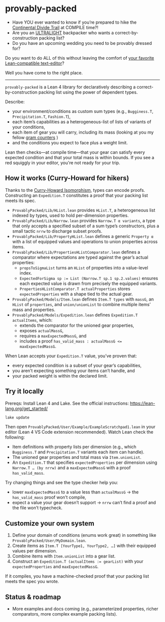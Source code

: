 # provably-packed

- Have YOU ever wanted to know if you’re prepared to hike the [Continental Divide Trail](https://en.wikipedia.org/wiki/Continental_Divide_Trail) at COMPILE time?!
- Are you an [ULTRALIGHT](https://www.reddit.com/r/Ultralight/) backpacker who wants a correct-by-construction packing list? 
- Do you have an upcoming wedding you need to be provably dressed for?

Do you want to do ALL of this without leaving the comfort of [your favorite Lean-compatible text-editor](https://www.google.com/search?q=lean+4+supported+text+editors&num=10&sca_esv=8c2b0058ed4277b2&sxsrf=AE3TifP2vbUtwDLOUUn5EfrH7F6GSNzf0A:1758419155909&ei=01jPaMymN7_1kPIP7pLBiQ4&ved=0ahUKEwiM3J3p3eiPAxW_OkQIHW5JMOEQ4dUDCBM&uact=5&oq=lean+4+supported+text+editors&gs_lp=Egxnd3Mtd2l6LXNlcnAiHWxlYW4gNCBzdXBwb3J0ZWQgdGV4dCBlZGl0b3JzMgUQIRigATIFECEYoAEyBRAhGKABMgUQIRigAUjjAlCCAViCAXABeAGQAQCYAYsBoAGLAaoBAzAuMbgBA8gBAPgBAZgCAqACkAHCAgoQABiwAxjWBBhHmAMAiAYBkAYIkgcDMS4xoAe8BLIHAzAuMbgHjgHCBwMwLjLIBwI&sclient=gws-wiz-serp)?


Well you have come to the right place.

---

`provably-packed` is a Lean 4 library for declaratively describing a correct-by-construction packing list using the power of dependent types. 

Describe:
- your environment/conditions as custom sum types (e.g., `Bugginess.T`, `Precipitation.T`, `Fashion.T`),
- each item’s capabilities as a heterogeneous-list of lists of variants of your conditions,
- each item of gear you will carry, including its mass (looking at you my fellow [gram counters](https://www.reddit.com/r/ultralight_jerk/comments/7pqp8c/cutting_toothbrush_weight_tips/) )
- and the conditions you expect to face plus a weight limit.

Lean then checks—at compile time—that your gear can satisfy every expected condition and that your total mass is within bounds. If you see a red squiggly in your editor, you're not ready for your trip.

## How it works (Curry-Howard for hikers)

Thanks to the [Curry-Howard Isomorphism](https://en.wikipedia.org/wiki/Curry%E2%80%93Howard_correspondence), types can encode proofs. Constructing an `Expedition.T` constitutes a proof that your packing list meets its spec.

- `ProvablyPacked/Lib/HList.lean` provides `HList.T`, a heterogeneous list indexed by types, used to hold per-dimension properties.
- `ProvablyPacked/Lib/Narrow.lean` provides `Narrow.T α variants`, a type that only accepts a specified subset of a sum type’s constructors, plus a small tactic `nrrw` to discharge subset proofs.
- `ProvablyPacked/Lib/PropertyHList.lean` defines a generic `Property α` with a list of equipped values and operations to union properties across items.
- `ProvablyPacked/Lib/PropertiesHListComparator.lean` defines a comparator where expectations are typed against the gear’s actual properties:
  - `propsToSigmaList` turns an `HList` of properties into a value-level index.
  - `ExpectedForSigma sp := List (Narrow.T sp.1 sp.2.values)` ensures each expected value is drawn from precisely the equipped variants.
  - `PropertiesHListComparator.T actualProperties` stores `expectedProperties` with a shape tied to the actual gear.
- `ProvablyPacked/Models/Item.lean` defines `Item.T types` with `massG`, an `HList` of `properties`, and `union/unionList` to combine multiple items’ mass and properties.
- `ProvablyPacked/Models/Expedition.lean` defines `Expedition.T actualItems`, which:
  - extends the comparator for the unioned gear properties,
  - exposes `actualMassG`,
  - requires a `maxExpectedMassG`, and
  - includes a proof `has_valid_mass : actualMassG <= maxExpectedMassG`.

When Lean accepts your `Expedition.T` value, you’ve proven that:

- every expected condition is a subset of your gear’s capabilities,
- you aren’t expecting something your items can’t handle, and
- your packed weight is within the declared limit.

## Try it locally

Prereqs: Install Lean 4 and Lake. See the official instructions: https://lean-lang.org/get_started/

```sh
lake update
```

Then open `ProvablyPacked/User/Example/ExampleScratchpad1.lean` in your editor (Lean 4 VS Code extension recommended). Watch Lean check the following:

- Item definitions with property lists per dimension (e.g., which `Bugginess.T` and `Precipitation.T` variants each item can handle).
- The unioned gear properties and total mass via `Item.unionList`.
- An `Expedition.T` that specifies `expectedProperties` per dimension using `Narrow.T … (by nrrw)` and a `maxExpectedMassG` with a proof `has_valid_mass`.

Try changing things and see the type checker help you:

- lower `maxExpectedMassG` to a value less than `actualMassG` → the `has_valid_mass` proof won’t compile,
- expect a value your gear doesn’t support → `nrrw` can’t find a proof and the file won’t typecheck.

## Customize your own system

1. Define your domain of conditions (enums work great) in something like `ProvablyPacked/User/MyDomain.lean`.
2. Create items as `Item.T [YourType1, YourType2, …]` with their equipped values per dimension.
3. Combine items with `Item.unionList` into a gear list.
4. Construct an `Expedition.T (actualItems := gearList)` with your `expectedProperties` and `maxExpectedMassG`.

If it compiles, you have a machine-checked proof that your packing list meets the spec you wrote.

## Status & roadmap

- More examples and docs coming (e.g., parameterized properties, richer comparators, more complex example packing lists).
